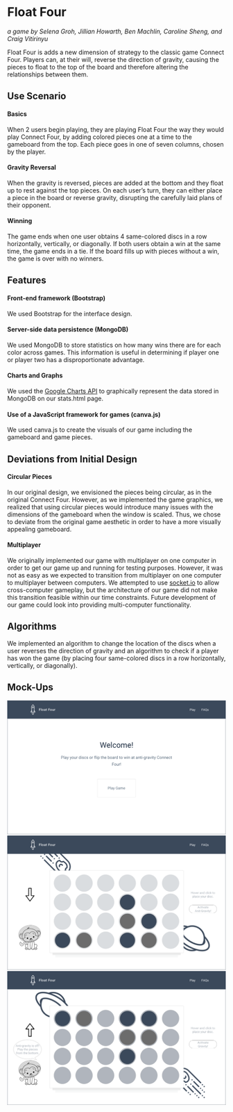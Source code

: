 # Float Four
*a game by Selena Groh, Jillian Howarth, Ben Machlin, Caroline Sheng, and Craig Vitirinyu*

Float Four is adds a new dimension of strategy to the classic game Connect Four. Players can, at their will, reverse the direction of gravity, causing the pieces to float to the top of the board and therefore altering the relationships between them.

## Use Scenario
#### Basics
When 2 users begin playing, they are playing Float Four the way they would play Connect Four, by adding colored pieces one at a time to the gameboard from the top. Each piece goes in one of seven columns, chosen by the player.
#### Gravity Reversal
When the gravity is reversed, pieces are added at the bottom and they float up to rest against the top pieces. On each user’s turn, they can either place a piece in the board or reverse gravity, disrupting the carefully laid plans of their opponent.
#### Winning
The game ends when one user obtains 4 same-colored discs in a row horizontally, vertically, or diagonally. If both users obtain a win at the same time, the game ends in a tie. If the board fills up with pieces without a win, the game is over with no winners.

## Features
#### Front-end framework (Bootstrap)
We used Bootstrap for the interface design.

#### Server-side data persistence (MongoDB)
We used MongoDB to store statistics on how many wins there are for each color across games. This information is useful in determining if player one or player two has a disproportionate advantage.

#### Charts and Graphs
We used the [Google Charts API](https://developers.google.com/chart/) to graphically represent the data stored in MongoDB on our stats.html page.
#### Use of a JavaScript framework for games (canva.js)
We used canva.js to create the visuals of our game including the gameboard and game pieces.

## Deviations from Initial Design
#### Circular Pieces
In our original design, we envisioned the pieces being circular, as in the original Connect Four. However, as we implemented the game graphics, we realized that using circular pieces would introduce many issues with the dimensions of the gameboard when the window is scaled. Thus, we chose to deviate from the original game aesthetic in order to have a more visually appealing gameboard.

#### Multiplayer
We originally implemented our game with multiplayer on one computer in order to get our game up and running for testing purposes. However, it was not as easy as we expected to transition from multiplayer on one computer to multiplayer between computers. We attempted to use [socket.io](https://socket.io/) to allow cross-computer gameplay, but the architecture of our game did not make this transition feasible within our time constraints. Future development of our game could look into providing multi-computer functionality.

## Algorithms
We implemented an algorithm to change the location of the discs when a user reverses the direction of gravity and an algorithm to check if a player has won the game (by placing four same-colored discs in a row horizontally, vertically, or diagonally).

## Mock-Ups
![Home page](docs/mockups/Home.png)
![Game instructions page](docs/mockups/Gravity.png)
![Game page](docs/mockups/Anti-Gravity.png)